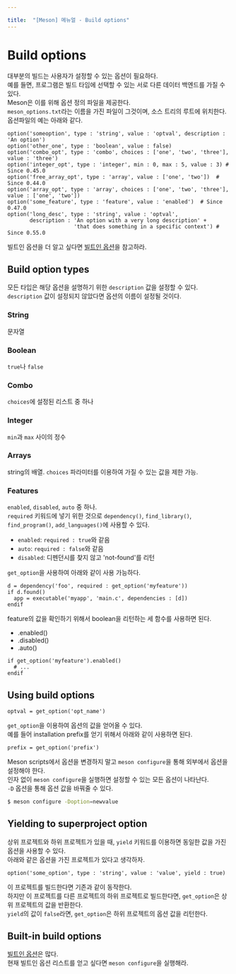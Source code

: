 ```yaml
---

title:  "[Meson] 메뉴얼 - Build options"
---
```


# Build options

대부분의 빌드는 사용자가 설정할 수 있는 옵션이 필요하다.  
예를 들면, 프로그램은 빌드 타임에 선택할 수 있는 서로 다른 데이터 백엔드를 가질 수 있다.  
Meson은 이를 위해 옵션 정의 파일을 제공한다.  
`meson_options.txt`라는 이름을 가진 파일이 그것이며, 소스 트리의 루트에 위치한다.  
옵션파일의 예는 아래와 같다.  

```meson
option('someoption', type : 'string', value : 'optval', description : 'An option')
option('other_one', type : 'boolean', value : false)
option('combo_opt', type : 'combo', choices : ['one', 'two', 'three'], value : 'three')
option('integer_opt', type : 'integer', min : 0, max : 5, value : 3) # Since 0.45.0
option('free_array_opt', type : 'array', value : ['one', 'two'])  # Since 0.44.0
option('array_opt', type : 'array', choices : ['one', 'two', 'three'], value : ['one', 'two'])
option('some_feature', type : 'feature', value : 'enabled')  # Since 0.47.0
option('long_desc', type : 'string', value : 'optval',
       description : 'An option with a very long description' +
                     'that does something in a specific context') # Since 0.55.0
```

빌트인 옵션을 더 알고 싶다면 [빌트인 옵션](https://mesonbuild.com/Builtin-options.html)을 참고하라.  

## Build option types

모든 타입은 해당 옵션을 설명하기 위한 `description` 값을 설정할 수 있다.  
`description` 값이 설정되지 않았다면 옵션의 이름이 설정될 것이다.  

### String
문자열

### Boolean
`true`나 `false`

### Combo
`choices`에 설정된 리스트 중 하나

### Integer
`min`과 `max` 사이의 정수

### Arrays
string의 배열. `choices` 파라미터를 이용하여 가질 수 있는 값을 제한 가능.

### Features
`enabled`, `disabled`, `auto` 중 하나.  
`required` 키워드에 넣기 위한 것으로 `dependency()`, `find_library()`, `find_program()`, `add_languages()`에 사용할 수 있다.  

- `enabled`: `required : true`와 같음
- `auto`: `required : false`와 같음
- `disabled`: 디펜던시를 찾지 않고 'not-found'를 리턴

`get_option`을 사용하여 아래와 같이 사용 가능하다.  

```
d = dependency('foo', required : get_option('myfeature'))
if d.found()
  app = executable('myapp', 'main.c', dependencies : [d])
endif
```

feature의 값을 확인하기 위해서 boolean을 리턴하는 세 함수를 사용하면 된다.  

- .enabled()
- .disabled()
- .auto()

```
if get_option('myfeature').enabled()
  # ...
endif
```

## Using build options

```
optval = get_option('opt_name')
```

`get_option`을 이용하여 옵션의 값을 얻어올 수 있다.  
예를 들어 installation prefix를 얻기 위해서 아래와 같이 사용하면 된다.  

```
prefix = get_option('prefix')
```

Meson scripts에서 옵션을 변경하지 말고 `meson configure`을 통해 외부에서 옵션을 설정해야 한다.  
인자 없이 `meson configure`을 실행하면 설정할 수 있는 모든 옵션이 나타난다.  
`-D` 옵션을 통해 옵션 값을 바꿔줄 수 있다.  

```bash
$ meson configure -Doption=newvalue
```

## Yielding to superproject option
상위 프로젝트와 하위 프로젝트가 있을 때, `yield` 키워드를 이용하면 동일한 값을 가진 옵션을 사용할 수 있다.  
아래와 같은 옵션을 가진 프로젝트가 있다고 생각하자.  

```
option('some_option', type : 'string', value : 'value', yield : true)
```

이 프로젝트를 빌드한다면 기존과 같이 동작한다.  
하지만 이 프로젝트를 다른 프로젝트의 하위 프로젝트로 빌드한다면, `get_option`은 상위 프로젝트의 값을 반환한다.  
`yield`의 값이 `false`라면, `get_option`은 하위 프로젝트의 옵션 값을 리턴한다.  

## Built-in build options
[빌트인 옵션](https://mesonbuild.com/Builtin-options.html)은 많다.  
현재 빌트인 옵션 리스트를 얻고 싶다면 `meson configure`을 실행해라.  
